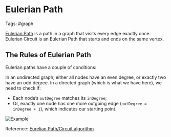 # Eulerian Path

Tags: #graph

[Eulerian Path](https://en.wikipedia.org/wiki/Eulerian_path) is a path in a graph that visits every edge exactly once. Eulerian Circuit is an Eulerian Path that starts and ends on the same vertex. 


## The Rules of Eulerian Path

Eulerian paths have a couple of conditions:

In an undirected graph, either all nodes have an even degree, or exactly two have an odd degree.
In a directed graph (which is what we have here), we need to check if:
- Each node’s `outDegree` matches its `inDegree`;
- Or, exactly one node has one more outgoing edge (`outDegree = inDegree + 1`), which indicates our starting point.

![Example](../Excalidraw/EulerianPath.excalidraw)

Reference: [Eurelian Path/Circuit algorithm](https://www.youtube.com/watch?v=8MpoO2zA2l4)